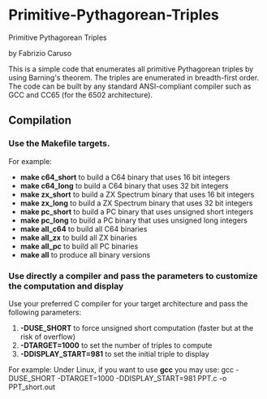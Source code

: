 # Primitive-Pythagorean-Triples
Primitive Pythagorean Triples

by Fabrizio Caruso


This is a simple code that enumerates all primitive Pythagorean triples by using Barning's theorem.
The triples are enumerated in breadth-first order.
The code can be built by any standard ANSI-compliant compiler such as GCC and CC65 (for the 6502 architecture).

## Compilation

### Use the Makefile targets.
For example: 
- **make c64_short** to build a C64 binary that uses 16 bit integers 
- **make c64_long** to build a C64 binary that uses 32 bit integers
- **make zx_short** to build a ZX Spectrum binary that uses 16 bit integers
- **make zx_long** to build a ZX Spectrum binary that uses 32 bit integers
- **make pc_short** to build a PC binary that uses unsigned short integers
- **make pc_long** to build a PC binary that uses unsigned long integers
- **make all_c64** to build all C64 binaries
- **make all_zx** to build all ZX binaries
- **make all_pc** to build all PC binaries
- **make all** to produce all binary versions

### Use directly a compiler and pass the parameters to customize the computation and display

Use your preferred C compiler for your target architecture and pass the following parameters:
1. **-DUSE_SHORT** to force unsigned short computation (faster but at the risk of overflow) 
2. **-DTARGET=1000** to set the number of triples to compute
3. **-DDISPLAY_START=981** to set the initial triple to display

For example:
Under Linux, if you want to use **gcc** you may use:
gcc -DUSE_SHORT -DTARGET=1000 -DDISPLAY_START=981 PPT.c -o PPT_short.out


